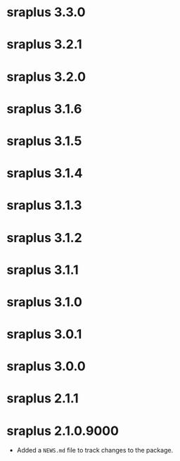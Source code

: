 # sraplus 3.3.0

# sraplus 3.2.1

# sraplus 3.2.0

# sraplus 3.1.6

# sraplus 3.1.5

# sraplus 3.1.4

# sraplus 3.1.3

# sraplus 3.1.2

# sraplus 3.1.1

# sraplus 3.1.0

# sraplus 3.0.1

# sraplus 3.0.0

# sraplus 2.1.1

# sraplus 2.1.0.9000

* Added a `NEWS.md` file to track changes to the package.
